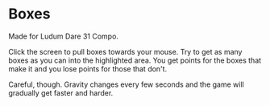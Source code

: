 Boxes
=====

Made for Ludum Dare 31 Compo.

Click the screen to pull boxes towards your mouse. Try to get as many boxes as you can into the highlighted area. You get points for the boxes that make it and you lose points for those that don't.

Careful, though. Gravity changes every few seconds and the game will gradually get faster and harder.
